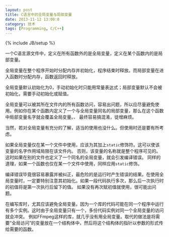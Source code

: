 ```yaml
---
layout: post
title: C语言中的全局变量与局部变量
date: 2013-11-12 13:00:0
category: 技术
tags: [Programming, C/C++]
---
```

{% include JB/setup %}

一个C语言源文件中，定义在所有函数外的是全局变量，定义在某个函数内的是局部变量。

全局变量在整个程序开始时分配内存并初始化，程序结束时释放。而局部变量在进入函数时分配内存，函数返回时释放。

<!--more-->

全局变量默认初始化为0，手动初始化时只能用常量表达式；局部变量默认不会被初始化，需要手动初始化或赋值。

全局变量可以被其所在文件内的所有函数访问，容易出问题，所以应尽量避免使用。例如你在某个函数内定义了一个与全局变量同名的局部变量，那么在这个函数中局部变量名字就会覆盖全局变量。、
最终容易搞混淆，徒增麻烦。

当然，若对全局变量有充分的了解，适当的使用也没什么。但使用时还是要有所考虑。

如果全局变量仅在某一个文件中使用，应该为其加上`static`修饰符。这可以使该变量的名字作用域局限在该文件内。
否则，该变量的名称就是整个程序可见的。这时如果在别的文件也定义了一个同名的全局变量，就会引发编译错误。
同样的道理，如果一个函数也仅在某一个文件中使用，同样应用`static`修饰。

编译错误毕竟很容易暴露并被纠正，最危险的是运行时产生错误的结果。在使用全局变量时，一定要特别注意其初始化。如果一段代码执行多次，那么后一次执行时的初值将是第一次执行后留下的值。
如果没有再次赋初值就使用，很可能出问题。

在编写库时，尤其应该避免全局变量。因为一个库的代码可能在同一个程序中运行有多个实例。这时由于全局变量只有一个，多份代码实例对同一个全局变量的访问就会冲突。
例如FFmpeg这样的库，就几乎没有用全局变量。取代的做法是将需要“全局访问”的变量放在一个结构体中，然后将这个结构体的指针以参数的形式传给需要的函数。